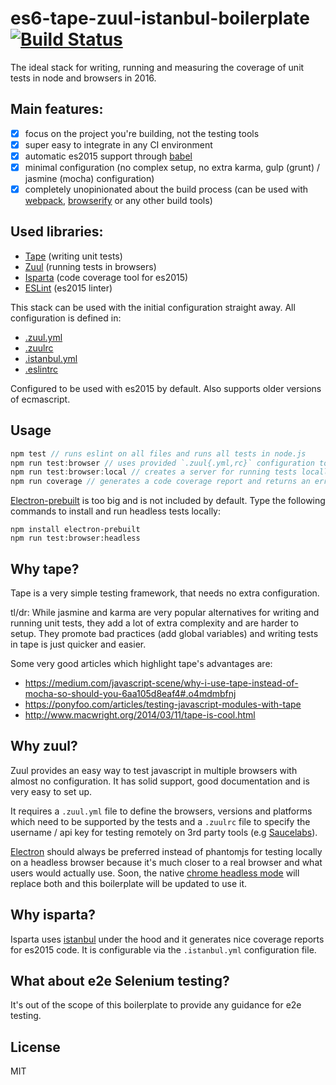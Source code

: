 # es6-tape-zuul-istanbul-boilerplate [![Build Status](https://travis-ci.org/alexbardas/es6-tape-zuul-istanbul-boilerplate.svg?branch=master)](https://travis-ci.org/alexbardas/es6-tape-zuul-istanbul-boilerplate)
The ideal stack for writing, running and measuring the coverage of unit tests in node and browsers in 2016.

## Main features:
- [x] focus on the project you're building, not the testing tools
- [x] super easy to integrate in any CI environment
- [x] automatic es2015 support through [babel](https://babeljs.io/)
- [x] minimal configuration (no complex setup, no extra karma, gulp (grunt) / jasmine (mocha) configuration)
- [x] completely unopinionated about the build process (can be used with [webpack](https://webpack.github.io), [browserify](http://browserify.org) or any other build tools)

## Used libraries:

- [Tape](https://github.com/substack/tape) (writing unit tests)
- [Zuul](https://github.com/defunctzombie/zuul) (running tests in browsers)
- [Isparta](https://github.com/douglasduteil/isparta) (code coverage tool for es2015)
- [ESLint](https://github.com/eslint/eslint) (es2015 linter)

This stack can be used with the initial configuration straight away. All configuration is defined in:
- [.zuul.yml](https://github.com/defunctzombie/zuul/wiki/Zuul.yml)
- [.zuulrc](https://github.com/defunctzombie/zuul/wiki/Zuulrc)
- [.istanbul.yml](https://github.com/gotwarlost/istanbul/issues/3#issuecomment-31291272)
- [.eslintrc](http://eslint.org/docs/user-guide/configuring)

Configured to be used with es2015 by default. Also supports older versions of ecmascript.

## Usage
```javascript
npm test // runs eslint on all files and runs all tests in node.js
npm run test:browser // uses provided `.zuul{.yml,rc}` configuration to run the tests in remote browsers
npm run test:browser:local // creates a server for running tests locally in any browser
npm run coverage // generates a code coverage report and returns an error code if coverage is below the specified threshold (as configured in `.istanbul.yml`)
```

[Electron-prebuilt](https://github.com/electron-userland/electron-prebuilt) is too big and is not included by default. Type the following commands to install and run headless tests locally:

```
npm install electron-prebuilt
npm run test:browser:headless
```

## Why tape?

Tape is a very simple testing framework, that needs no extra configuration.

tl/dr: While jasmine and karma are very popular alternatives for writing and running unit tests, they add a lot of extra complexity and are harder to setup. They promote bad practices (add global variables) and writing tests in tape is just quicker and easier.

Some very good articles which highlight tape's advantages are:

- https://medium.com/javascript-scene/why-i-use-tape-instead-of-mocha-so-should-you-6aa105d8eaf4#.o4mdmbfnj
- https://ponyfoo.com/articles/testing-javascript-modules-with-tape
- http://www.macwright.org/2014/03/11/tape-is-cool.html

## Why zuul?

Zuul provides an easy way to test javascript in multiple browsers with almost no configuration. It has solid support, good documentation and is very easy to set up.

It requires a `.zuul.yml` file to define the browsers, versions and platforms which need to be supported by the tests and a `.zuulrc` file to specify the username / api key for testing remotely on 3rd party tools (e.g [Saucelabs](https://saucelabs.com)).

[Electron](http://electron.atom.io) should always be preferred instead of phantomjs for testing locally on a headless browser because it's much closer to a real browser and what users would actually use. Soon, the native [chrome headless mode](https://bugs.chromium.org/p/chromium/issues/detail?id=546953#c54) will replace both and this boilerplate will be updated to use it.

## Why isparta?

Isparta uses [istanbul](https://github.com/gotwarlost/istanbul) under the hood and it generates nice coverage reports for es2015 code. It is configurable via the `.istanbul.yml` configuration file.

## What about e2e Selenium testing?

It's out of the scope of this boilerplate to provide any guidance for e2e testing.

## License

MIT

